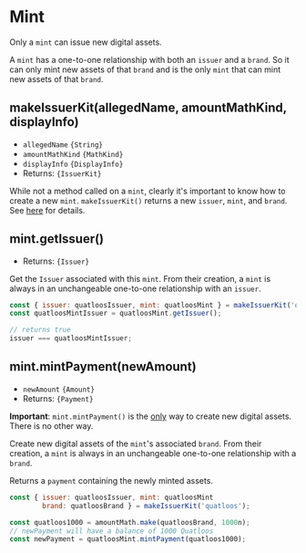# Mint

Only a `mint` can issue new digital assets. 

A `mint` has a one-to-one relationship with both an `issuer` and a `brand`.
So it can only mint new assets of that `brand` and is the only `mint` that can mint
new assets of that `brand`.

## makeIssuerKit(allegedName, amountMathKind, displayInfo)
- `allegedName` `{String}`
- `amountMathKind` `{MathKind}`
- `displayInfo` `{DisplayInfo}`
- Returns: `{IssuerKit}`

While not a method called on a `mint`, clearly it's important to know how to create a new `mint`. 
`makeIssuerKit()` returns a new `issuer`, `mint`, and `brand`. 
See [here](/ertp/api/issuer.md#makeissuerkit-allegedname-amountmathkind-displayinfo) for details.

## mint.getIssuer()
- Returns: `{Issuer}`

Get the `Issuer` associated with this `mint`. From their creation, a `mint` is always
in an unchangeable one-to-one relationship with an `issuer`. 

```js
const { issuer: quatloosIssuer, mint: quatloosMint } = makeIssuerKit('quatloos');
const quatloosMintIssuer = quatloosMint.getIssuer();

// returns true
issuer === quatloosMintIssuer;
```

## mint.mintPayment(newAmount)
- `newAmount` `{Amount}`
- Returns: `{Payment}`

**Important**: `mint.mintPayment()` is the <ins>only</ins> way
to create new digital assets. There is no other way.

Create new digital assets of the `mint`'s associated `brand`.
From their creation, a `mint` is always in an unchangeable
one-to-one relationship with a `brand`.

Returns a `payment` containing the newly minted assets. 

```js
const { issuer: quatloosIssuer, mint: quatloosMint
        brand: quatloosBrand } = makeIssuerKit('quatloos');

const quatloos1000 = amountMath.make(quatloosBrand, 1000n);
// newPayment will have a balance of 1000 Quatloos
const newPayment = quatloosMint.mintPayment(quatloos1000);
```
